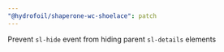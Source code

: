 ```yaml
---
"@hydrofoil/shaperone-wc-shoelace": patch
---
```


Prevent `sl-hide` event from hiding parent `sl-details` elements
